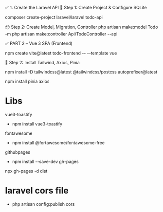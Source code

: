 ✅ 1. Create the Laravel API
🧱 Step 1: Create Project & Configure SQLite

composer create-project laravel/laravel todo-api


📦 Step 2: Create Model, Migration, Controller
php artisan make:model Todo -m
php artisan make:controller Api/TodoController --api


✅ PART 2 – Vue 3 SPA (Frontend)

npm create vite@latest todo-frontend -- --template vue

🔹 Step 2: Install Tailwind, Axios, Pinia

npm install -D tailwindcss@latest @tailwindcss/postcss autoprefixer@latest

npm install pinia axios

# Libs

vue3-toastify
- npm install vue3-toastify

fontawesome
- npm install @fortawesome/fontawesome-free

githubpages
- npm install --save-dev gh-pages

npx gh-pages -d dist

# laravel cors file
- php artisan config:publish cors